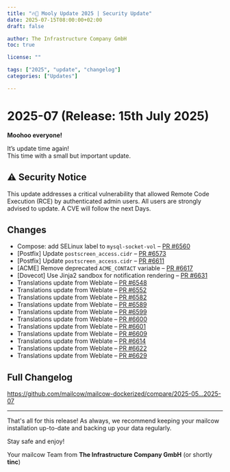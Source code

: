 ```yaml
---
title: "🔥🐄 Mooly Update 2025 | Security Update"
date: 2025-07-15T08:00:00+02:00
draft: false

author: The Infrastructure Company GmbH
toc: true

license: ""

tags: ["2025", "update", "changelog"]
categories: ["Updates"]

---
```



# 2025-07 (Release: 15th July 2025)

**Moohoo everyone!**

It’s update time again!  
This time with a small but important update.

## ⚠️ Security Notice
This update addresses a critical vulnerability that allowed Remote Code Execution (RCE) by authenticated admin users. All users are strongly advised to update. A CVE will follow the next Days.

## Changes

* Compose: add SELinux label to `mysql-socket-vol` – [PR #6560](https://github.com/mailcow/mailcow-dockerized/pull/6560)
* \[Postfix] Update `postscreen_access.cidr` – [PR #6573](https://github.com/mailcow/mailcow-dockerized/pull/6573)
* \[Postfix] Update `postscreen_access.cidr` – [PR #6611](https://github.com/mailcow/mailcow-dockerized/pull/6611)
* \[ACME] Remove deprecated `ACME_CONTACT` variable – [PR #6617](https://github.com/mailcow/mailcow-dockerized/pull/6617)
* \[Dovecot] Use Jinja2 sandbox for notification rendering – [PR #6631](https://github.com/mailcow/mailcow-dockerized/pull/6631)
* Translations update from Weblate – [PR #6548](https://github.com/mailcow/mailcow-dockerized/pull/6548)
* Translations update from Weblate – [PR #6552](https://github.com/mailcow/mailcow-dockerized/pull/6552)
* Translations update from Weblate – [PR #6582](https://github.com/mailcow/mailcow-dockerized/pull/6582)
* Translations update from Weblate – [PR #6589](https://github.com/mailcow/mailcow-dockerized/pull/6589)
* Translations update from Weblate – [PR #6599](https://github.com/mailcow/mailcow-dockerized/pull/6599)
* Translations update from Weblate – [PR #6600](https://github.com/mailcow/mailcow-dockerized/pull/6600)
* Translations update from Weblate – [PR #6601](https://github.com/mailcow/mailcow-dockerized/pull/6601)
* Translations update from Weblate – [PR #6609](https://github.com/mailcow/mailcow-dockerized/pull/6609)
* Translations update from Weblate – [PR #6614](https://github.com/mailcow/mailcow-dockerized/pull/6614)
* Translations update from Weblate – [PR #6622](https://github.com/mailcow/mailcow-dockerized/pull/6622)
* Translations update from Weblate – [PR #6629](https://github.com/mailcow/mailcow-dockerized/pull/6629)



## Full Changelog
https://github.com/mailcow/mailcow-dockerized/compare/2025-05...2025-07

---


That's all for this release! As always, we recommend keeping your mailcow installation up-to-date and backing up your data regularly.

Stay safe and enjoy!

Your mailcow Team from **The Infrastructure Company GmbH** (or shortly **tinc**)
